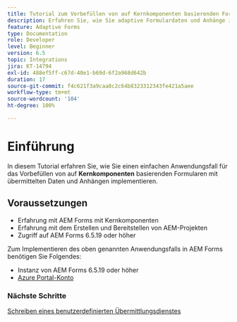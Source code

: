 ```yaml
---
title: Tutorial zum Vorbefüllen von auf Kernkomponenten basierenden Formularen mit Daten und Anhängen
description: Erfahren Sie, wie Sie adaptive Formulardaten und Anhänge im Azure Storage-Konto speichern und dort abrufen.
feature: Adaptive Forms
type: Documentation
role: Developer
level: Beginner
version: 6.5
topic: Integrations
jira: KT-14794
exl-id: 488ef5ff-c67d-40e1-b69d-6f2a968d642b
duration: 17
source-git-commit: f4c621f3a9caa8c2c64b8323312343fe421a5aee
workflow-type: tm+mt
source-wordcount: '104'
ht-degree: 100%

---
```


# Einführung

In diesem Tutorial erfahren Sie, wie Sie einen einfachen Anwendungsfall für das Vorbefüllen von auf **Kernkomponenten** basierenden Formularen mit übermittelten Daten und Anhängen implementieren.

## Voraussetzungen

* Erfahrung mit AEM Forms mit Kernkomponenten
* Erfahrung mit dem Erstellen und Bereitstellen von AEM-Projekten
* Zugriff auf AEM Forms 6.5.19 oder höher

Zum Implementieren des oben genannten Anwendungsfalls in AEM Forms benötigen Sie Folgendes:

* Instanz von AEM Forms 6.5.19 oder höher
* [Azure Portal-Konto](https://portal.azure.com/)


### Nächste Schritte

[Schreiben eines benutzerdefinierten Übermittlungsdienstes](./create-custom-submit.md)
